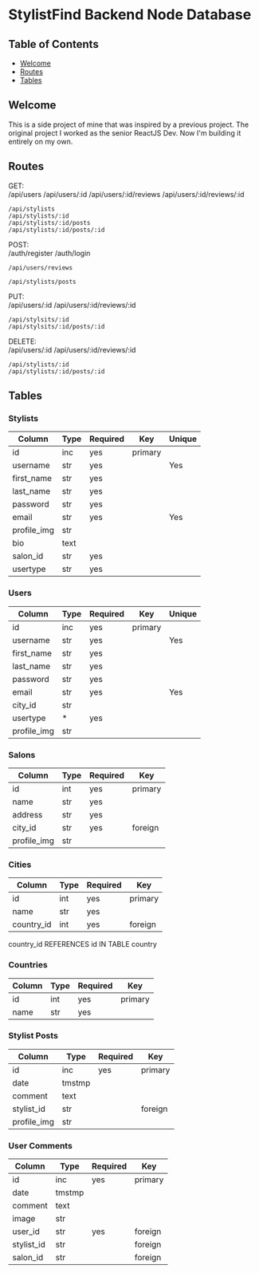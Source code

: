 # StylistFind Backend Node Database



## Table of Contents

- [Welcome](#welcome)
- [Routes](#routes)
- [Tables](#tables)


## Welcome
This is a side project of mine that was inspired by a previous project. The original project I worked as the senior ReactJS Dev. Now I'm building it entirely on my own.


## Routes

GET: <br>
    /api/users 
    /api/users/:id
    /api/users/:id/reviews
    /api/users/:id/reviews/:id

    /api/stylists
    /api/stylists/:id
    /api/stylists/:id/posts
    /api/stylists/:id/posts/:id


POST:<br>
    /auth/register
    /auth/login

    /api/users/reviews

    /api/stylists/posts


PUT:<br>
    /api/users/:id
    /api/users/:id/reviews/:id
    
    /api/stylsits/:id
    /api/stylsits/:id/posts/:id


DELETE:<br>
    /api/users/:id
    /api/users/:id/reviews/:id

    /api/stylists/:id
    /api/stylists/:id/posts/:id



## Tables

### Stylists
| Column    | Type  | Required  | Key     | Unique  |
|-----------|-------|-----------|---------|---------|
| id        | inc   | yes       | primary |         |
| username  | str   | yes       |         | Yes     |
| first_name| str   | yes       |         |         |
| last_name | str   | yes       |         |         |
| password  | str   | yes       |         |         |
| email     | str   | yes       |         | Yes     |
| profile_img| str  |           |         |         |
| bio       | text  |           |         |         |
| salon_id  | str   | yes       |         |         |
| usertype  | str   | yes       |         |         |


### Users
| Column    | Type  | Required  | Key     | Unique  |
|-----------|-------|-----------|---------|---------|
| id        | inc   | yes       | primary |         |
| username  | str   | yes       |         | Yes     |
| first_name| str   | yes       |         |         |
| last_name | str   | yes       |         |         |
| password  | str   | yes       |         |         |
| email     | str   | yes       |         | Yes     |
| city_id   | str   |           |         |         |
| usertype  | *     | yes       |         |         |
| profile_img| str  |           |         |         |

### Salons
| Column    | Type  | Required  | Key     |
|-----------|-------|-----------|---------|
| id        | int   | yes       | primary | 
| name      | str   | yes       |         | 
| address   | str   | yes       |         | 
| city_id   | str   | yes       | foreign |
| profile_img| str  |           |         |

### Cities
| Column    | Type  | Required  | Key     |
|-----------|-------|-----------|---------|
| id        | int   | yes       | primary |
| name      | str   | yes       |         |
| country_id| int   | yes       | foreign |

country_id REFERENCES id IN TABLE country </br>

### Countries
| Column    | Type  | Required  | Key     |
|-----------|-------|-----------|---------|
| id        | int   | yes       | primary |
| name      | str   | yes       |         |

### Stylist Posts
| Column    | Type  | Required  | Key     |
|-----------|-------|-----------|---------|
| id        | inc   | yes       | primary | 
| date      | tmstmp|           |         | 
| comment   | text  |           |         | 
| stylist_id| str   |           | foreign |
| profile_img| str  |           |         |

### User Comments
| Column    | Type  | Required  | Key     |
|-----------|-------|-----------|---------|
| id        | inc   | yes       | primary | 
| date      | tmstmp|           |         | 
| comment   | text  |           |         | 
| image     | str   |           |         |
| user_id   | str   | yes       | foreign |
| stylist_id| str   |           | foreign |
| salon_id  | str   |           | foreign |